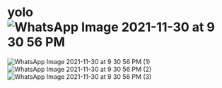 # yolo![WhatsApp Image 2021-11-30 at 9 30 56 PM](https://user-images.githubusercontent.com/44155189/144092727-16fe477f-3372-4384-a097-204cd78d5b04.jpeg)
![WhatsApp Image 2021-11-30 at 9 30 56 PM (1)](https://user-images.githubusercontent.com/44155189/144092754-d263556f-b56d-412d-b9d8-b0b7b2d0bd5c.jpeg)
![WhatsApp Image 2021-11-30 at 9 30 56 PM (2)](https://user-images.githubusercontent.com/44155189/144092770-449f543a-4267-45b6-85db-ac35f575e20f.jpeg)
![WhatsApp Image 2021-11-30 at 9 30 56 PM (3)](https://user-images.githubusercontent.com/44155189/144092781-8793b326-52f4-42a4-8abf-4768e1bbb64b.jpeg)
